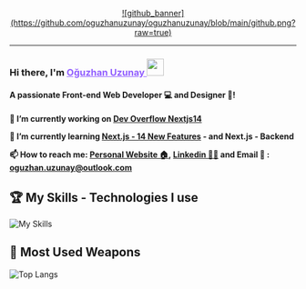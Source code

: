 <p align="center">
  <a href="https://www.oguzhanuzunay.me" target="_blank" rel="noreferrer">
    ![github_banner](https://github.com/oguzhanuzunay/oguzhanuzunay/blob/main/github.png?raw=true)
  </a>
</p> 

*****

<h3>
Hi there, I'm <a href="https://www.oguzhanuzunay.me/" target="_blank" rel="noreferrer" style="color:#915eff;"> Oğuzhan Uzunay </a><img src="https://raw.githubusercontent.com/MartinHeinz/MartinHeinz/master/wave.gif" width="30px" height="30px">
</h3>  
<h4> 
  A passionate Front-end Web Developer 💻 and Designer 🎨! 
<h4/>



🔭 I’m currently working on **[Dev Overflow Nextjs14](https://github.com/oguzhanuzunay/dev_flow_nextjs14)**

🌱 I’m currently learning **[Next.js - 14 New Features](https://nextjs.org/blog/next-14)** - and **Next.js - Backend**

📫 How to reach me: **[Personal Website 🏠](https://oguzhanuzunay.me/), [Linkedin 👨‍💼](https://linkedin.com/in/oguzhan-uzunay/)** and Email 📩 : **oguzhan.uzunay@outlook.com**


## 🏆 My Skills - Technologies I use
![My Skills](https://skillicons.dev/icons?i=js,ts,react,next,redux,tailwind,nodejs,mongodb,threejs,html,css,sass,git,github,postgres,bootstrap,vscode,figma&perline=9)

## 🌟 Most Used Weapons 
![Top Langs](https://github-readme-stats.vercel.app/api/top-langs?username=oguzhanuzunay&show_icons=true&locale=en&hide_progress=true&hide=c%23,handlebars&layout=compact&theme=tokyonight)

<!-- T[![Harlok's WakaTime stats](https://github-readme-stats.vercel.app/api/wakatime?username=oguzhanuzunay)](https://github.com/oguzhanuzunay/github-readme-stats)  -->
